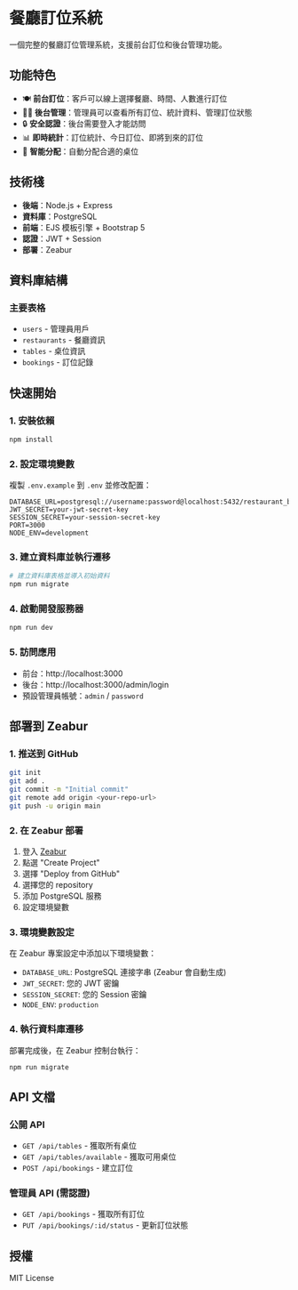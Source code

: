 # 餐廳訂位系統

一個完整的餐廳訂位管理系統，支援前台訂位和後台管理功能。

## 功能特色

- 🍽️ **前台訂位**：客戶可以線上選擇餐廳、時間、人數進行訂位
- 👨‍💼 **後台管理**：管理員可以查看所有訂位、統計資料、管理訂位狀態
- 🔒 **安全認證**：後台需要登入才能訪問
- 📊 **即時統計**：訂位統計、今日訂位、即將到來的訂位
- 🎯 **智能分配**：自動分配合適的桌位

## 技術棧

- **後端**：Node.js + Express
- **資料庫**：PostgreSQL
- **前端**：EJS 模板引擎 + Bootstrap 5
- **認證**：JWT + Session
- **部署**：Zeabur

## 資料庫結構

### 主要表格
- `users` - 管理員用戶
- `restaurants` - 餐廳資訊
- `tables` - 桌位資訊
- `bookings` - 訂位記錄

## 快速開始

### 1. 安裝依賴
```bash
npm install
```

### 2. 設定環境變數
複製 `.env.example` 到 `.env` 並修改配置：

```env
DATABASE_URL=postgresql://username:password@localhost:5432/restaurant_booking
JWT_SECRET=your-jwt-secret-key
SESSION_SECRET=your-session-secret-key
PORT=3000
NODE_ENV=development
```

### 3. 建立資料庫並執行遷移
```bash
# 建立資料庫表格並導入初始資料
npm run migrate
```

### 4. 啟動開發服務器
```bash
npm run dev
```

### 5. 訪問應用
- 前台：http://localhost:3000
- 後台：http://localhost:3000/admin/login
- 預設管理員帳號：`admin` / `password`

## 部署到 Zeabur

### 1. 推送到 GitHub
```bash
git init
git add .
git commit -m "Initial commit"
git remote add origin <your-repo-url>
git push -u origin main
```

### 2. 在 Zeabur 部署
1. 登入 [Zeabur](https://zeabur.com)
2. 點選 "Create Project"
3. 選擇 "Deploy from GitHub"
4. 選擇您的 repository
5. 添加 PostgreSQL 服務
6. 設定環境變數

### 3. 環境變數設定
在 Zeabur 專案設定中添加以下環境變數：
- `DATABASE_URL`: PostgreSQL 連接字串 (Zeabur 會自動生成)
- `JWT_SECRET`: 您的 JWT 密鑰
- `SESSION_SECRET`: 您的 Session 密鑰
- `NODE_ENV`: `production`

### 4. 執行資料庫遷移
部署完成後，在 Zeabur 控制台執行：
```bash
npm run migrate
```

## API 文檔

### 公開 API
- `GET /api/tables` - 獲取所有桌位
- `GET /api/tables/available` - 獲取可用桌位
- `POST /api/bookings` - 建立訂位

### 管理員 API (需認證)
- `GET /api/bookings` - 獲取所有訂位
- `PUT /api/bookings/:id/status` - 更新訂位狀態

## 授權
MIT License